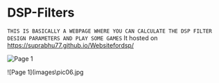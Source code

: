 
# DSP-Filters
```THIS IS BASICALLY A WEBPAGE WHERE YOU CAN CALCULATE THE DSP FILTER DESIGN PARAMETERS AND PLAY SOME GAMES```
It hosted on https://suprabhu77.github.io/Websitefordsp/
<div>
<div style="page-break-after: always"></div>

![Page 1](images\pic06.jpg)

<div style="page-break-after: always"></div>

![Page 1](images\pic06.jpg

<div style="page-break-after: always"></div>
</div>
<div style="page-break-after: always"></div>